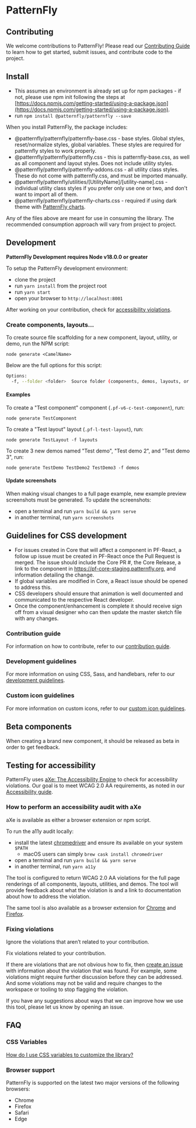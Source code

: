 # PatternFly

## Contributing

We welcome contributions to PatternFly! Please read our [Contributing Guide](https://pf-core-staging.patternfly.org/contribution) to learn how to get started, submit issues, and contribute code to the project.

## Install

- This assumes an environment is already set up for npm packages - if not, please use npm init following the steps at [https://docs.npmjs.com/getting-started/using-a-package.json](https://docs.npmjs.com/getting-started/using-a-package.json).
- run `npm install @patternfly/patternfly --save`

When you install PatternFly, the package includes:

- @patternfly/patternfly/patternfly-base.css - base styles. Global styles, reset/normalize styles, global variables. These styles are required for patternfly styles to work properly.
- @patternfly/patternfly/patternfly.css - this is patternfly-base.css, as well as all component and layout styles. Does not include utility styles.
- @patternfly/patternfly/patternfly-addons.css - all utility class styles. These do not come with patternfly.css, and must be imported manually.
- @patternfly/patternfly/utilities/[UtilityName]/[utility-name].css - individual utility class styles if you prefer only use one or two, and don't want to import all of them.
- @patternfly/patternfly/patternfly-charts.css - required if using dark theme with [PatternFly charts](https://www.patternfly.org/charts/about-charts).

Any of the files above are meant for use in consuming the library. The recommended consumption approach will vary from project to project.

## Development

**PatternFly Development requires Node v18.0.0 or greater**

To setup the PatternFly development environment:

- clone the project
- run `yarn install` from the project root
- run `yarn start`
- open your browser to `http://localhost:8001`

After working on your contribution, check for [accessibility violations](#testing-for-accessibility).

### Create components, layouts...

To create source file scaffolding for a new component, layout, utility, or demo, run the NPM script:

`node generate <CamelName>`

Below are the full options for this script:

```sh
Options:
  -f, --folder <folder>  Source folder (components, demos, layouts, or utilities) (default: "components")
```

#### Examples

To create a "Test component" component (`.pf-v6-c-test-component`), run:

`node generate TestComponent`

To create a "Test layout" layout (`.pf-l-test-layout`), run:

`node generate TestLayout -f layouts`

To create 3 new demos named "Test demo", "Test demo 2", and "Test demo 3", run:

`node generate TestDemo TestDemo2 TestDemo3 -f demos`


#### Update screenshots
When making visual changes to a full page example, new example preview screenshots must be generated. To update the screenshots:

- open a terminal and run `yarn build && yarn serve`
- in another terminal, run `yarn screenshots`

## Guidelines for CSS development

- For issues created in Core that will affect a component in PF-React, a follow up issue must be created in PF-React once the Pull Request is merged. The issue should include the Core PR #, the Core Release, a link to the component in https://pf-core-staging.patternfly.org, and information detailing the change.
- If global variables are modified in Core, a React issue should be opened to address this.
- CSS developers should ensure that animation is well documented and communicated to the respective React developer.
- Once the component/enhancement is complete it should receive sign off from a visual designer who can then update the master sketch file with any changes.

### Contribution guide 
For information on how to contribute, refer to our [contribution guide](https://pf-core-staging.patternfly.org/contribution).

### Development guidelines
For more information on using CSS, Sass, and handlebars, refer to our [development guidelines](https://pf-core-staging.patternfly.org/guidelines).

### Custom icon guidelines
For more information on custom icons, refer to our [custom icon guidelines](https://pf-core-staging.patternfly.org/adding-custom-icons).

## Beta components

When creating a brand new component, it should be released as beta in order to get feedback.

## Testing for accessibility

PatternFly uses [aXe: The Accessibility Engine](https://www.deque.com/axe/) to check for accessibility violations. Our goal is to meet WCAG 2.0 AA requirements, as noted in our [Accessibility guide](https://www.patternfly.org/accessibility/patternflys-accessibility).

### How to perform an accessibility audit with aXe
aXe is available as either a browser extension or npm script.

To run the a11y audit locally:

- install the latest [chromedriver](http://chromedriver.chromium.org/downloads) and ensure its available on your system `$PATH`
  - macOS users can simply `brew cask install chromedriver`
- open a terminal and run `yarn build && yarn serve`
- in another terminal, run `yarn a11y`

The tool is configured to return WCAG 2.0 AA violations for the full page renderings of all components, layouts, utilities, and demos. The tool will provide feedback about what the violation is and a link to documentation about how to address the violation.

The same tool is also available as a browser extension for [Chrome](https://chrome.google.com/webstore/detail/axe-devtools-web-accessib/lhdoppojpmngadmnindnejefpokejbdd) and [Firefox](https://addons.mozilla.org/en-US/firefox/addon/axe-devtools/).

### Fixing violations

Ignore the violations that aren’t related to your contribution.

Fix violations related to your contribution.

If there are violations that are not obvious how to fix, then [create an issue](https://github.com/patternfly/patternfly/issues/new) with information about the violation that was found. For example, some violations might require further discussion before they can be addressed. And some violations may not be valid and require changes to the workspace or tooling to stop flagging the violation.

If you have any suggestions about ways that we can improve how we use this tool, please let us know by opening an issue.

## FAQ

### CSS Variables
[How do I use CSS variables to customize the library?](https://pf-core-staging.patternfly.org/guidelines#variables)

### Browser support
PatternFly is supported on the latest two major versions of the following browsers:

- Chrome
- Firefox
- Safari
- Edge

